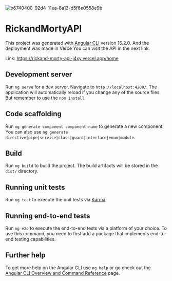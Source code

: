 


![b6740400-92d4-11ea-8a13-d5f6e0558e9b](https://github.com/mbarrerag/RickandMorty-API/assets/101472701/1baf52ab-17b9-4cbd-b565-a449a54e82c7)



# RickandMortyAPI


This project was generated with [Angular CLI](https://github.com/angular/angular-cli) version 16.2.0. And the deployment was made in Verce
You can visit the API in the next link.

Link: https://rickand-morty-api-j4xy.vercel.app/home

## Development server

Run `ng serve` for a dev server. Navigate to `http://localhost:4200/`. The application will automatically reload if you change any of the source files. But remember to use the `npm install`

## Code scaffolding

Run `ng generate component component-name` to generate a new component. You can also use `ng generate directive|pipe|service|class|guard|interface|enum|module`.

## Build

Run `ng build` to build the project. The build artifacts will be stored in the `dist/` directory.

## Running unit tests

Run `ng test` to execute the unit tests via [Karma](https://karma-runner.github.io).

## Running end-to-end tests

Run `ng e2e` to execute the end-to-end tests via a platform of your choice. To use this command, you need to first add a package that implements end-to-end testing capabilities.

## Further help

To get more help on the Angular CLI use `ng help` or go check out the [Angular CLI Overview and Command Reference](https://angular.io/cli) page.
